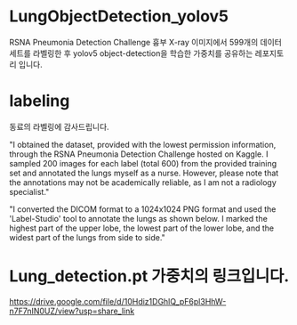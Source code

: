 # LungObjectDetection_yolov5

RSNA Pneumonia Detection Challenge 흉부 X-ray 이미지에서 599개의 데이터 세트를 라벨링한 후 yolov5 object-detection을 학습한 가중치를 공유하는 레포지토리 입니다.

# labeling

동료의 라벨링에 감사드립니다.

"I obtained the dataset, provided with the lowest permission information, through the RSNA Pneumonia Detection Challenge hosted on Kaggle. I sampled 200 images for each label (total 600) from the provided training set and annotated the lungs myself as a nurse. However, please note that the annotations may not be academically reliable, as I am not a radiology specialist."

"I converted the DICOM format to a 1024x1024 PNG format and used the 'Label-Studio' tool to annotate the lungs as shown below. I marked the highest part of the upper lobe, the lowest part of the lower lobe, and the widest part of the lungs from side to side."

# Lung_detection.pt 가중치의 링크입니다.

https://drive.google.com/file/d/10Hdiz1DGhlQ_pF6pl3HhW-n7F7nIN0UZ/view?usp=share_link
